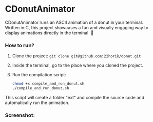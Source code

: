 # CDonutAnimator

CDonutAnimator runs an ASCII animation of a donut in your terminal. Written in C, this project showcases a fun and visually engaging way to display animations directly in the terminal. 🍩

### How to run?

1. Clone the project: `git clone git@github.com:22horik/donut.git`

2. Inside the terminal, go to the place where you cloned the project.

3. Run the compilation script:

   ```bash
   chmod +x compile_and_run_donut.sh
   ./compile_and_run_donut.sh
   ```

This script will create a folder "ext" and compile the source code and automatically run the animation.

### Screenshot:
